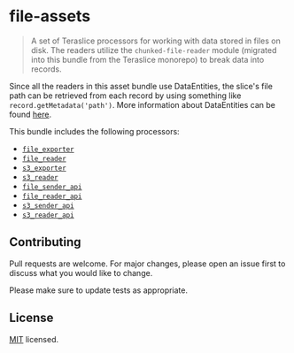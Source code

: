 # file-assets
> A set of Teraslice processors for working with data stored in files on disk. The readers utilize the `chunked-file-reader` module (migrated into this bundle from the Teraslice monorepo) to break data into records.

Since all the readers in this asset bundle use DataEntities, the slice's file path can be retrieved from each record by using something like `record.getMetadata('path')`. More information about DataEntities can be found [here](https://terascope.github.io/teraslice/docs/packages/utils/api/classes/dataentity).

This bundle includes the following processors:
- [`file_exporter`](./docs/file_exporter.md)
- [`file_reader`](./docs/file_reader.md)
- [`s3_exporter`](./docs/s3_exporter.md)
- [`s3_reader`](./docs/s3_reader.md)
- [`file_sender_api`](./docs/file_sender_api.md)
- [`file_reader_api`](./docs/file_reader_api.md)
- [`s3_sender_api`](./docs/s3_sender_api.md)
- [`s3_reader_api`](./docs/s3_reader_api.md)


## Contributing

Pull requests are welcome. For major changes, please open an issue first to discuss what you would like to change.

Please make sure to update tests as appropriate.

## License

[MIT](./LICENSE) licensed.
